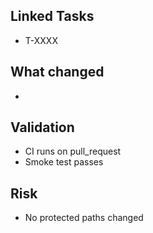 ## Linked Tasks
- T-XXXX

## What changed
- 

## Validation
- CI runs on pull_request
- Smoke test passes

## Risk
- No protected paths changed
